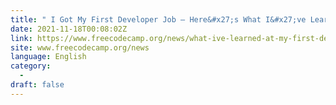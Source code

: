 ```yaml
---
title: " I Got My First Developer Job – Here&#x27;s What I&#x27;ve Learned So Far "
date: 2021-11-18T00:08:02Z
link: https://www.freecodecamp.org/news/what-ive-learned-at-my-first-developer-job/?utm_medium=RSS&utm_source=news.12bit.vn
site: www.freecodecamp.org/news
language: English
category:
  -   
draft: false
---
```

